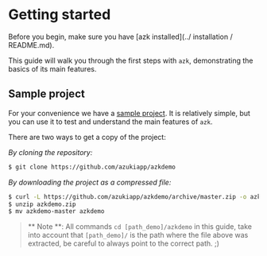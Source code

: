 # Getting started

Before you begin, make sure you have [azk installed](../ installation / README.md).

This guide will walk you through the first steps with `azk`, demonstrating the basics of its main features.

## Sample project

For your convenience we have a [sample project](https://github.com/azukiapp/azkdemo). It is relatively simple, but you can use it to test and understand the main features of `azk`.

There are two ways to get a copy of the project:

*By cloning the repository:*

```sh
$ git clone https://github.com/azukiapp/azkdemo
```

*By downloading the project as a compressed file:*

```sh
$ curl -L https://github.com/azukiapp/azkdemo/archive/master.zip -o azkdemo.zip
$ unzip azkdemo.zip
$ mv azkdemo-master azkdemo
```

> ** Note **: All commands `cd [path_demo]/azkdemo` in this guide, take into account that `[path_demo]/` is the path where the file above was extracted, be careful to always point to the correct path. ;)
